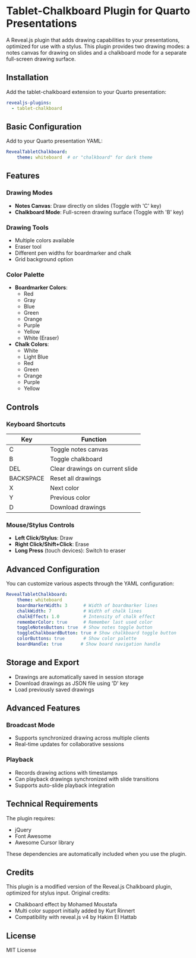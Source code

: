 # Tablet-Chalkboard Plugin for Quarto Presentations

A Reveal.js plugin that adds drawing capabilities to your presentations, optimized for use with a stylus. This plugin provides two drawing modes: a notes canvas for drawing on slides and a chalkboard mode for a separate full-screen drawing surface.

## Installation

Add the tablet-chalkboard extension to your Quarto presentation:

```yaml
revealjs-plugins:
  - tablet-chalkboard
```

## Basic Configuration

Add to your Quarto presentation YAML:

```yaml
RevealTabletChalkboard:
    theme: whiteboard  # or "chalkboard" for dark theme
```

## Features

### Drawing Modes
- **Notes Canvas**: Draw directly on slides (Toggle with 'C' key)
- **Chalkboard Mode**: Full-screen drawing surface (Toggle with 'B' key)

### Drawing Tools
- Multiple colors available
- Eraser tool
- Different pen widths for boardmarker and chalk
- Grid background option

### Color Palette
- **Boardmarker Colors**: 
  - Red
  - Gray
  - Blue
  - Green
  - Orange
  - Purple
  - Yellow
  - White (Eraser)
- **Chalk Colors**:
  - White
  - Light Blue
  - Red
  - Green
  - Orange
  - Purple
  - Yellow

## Controls

### Keyboard Shortcuts

| Key | Function |
|-----|----------|
| C | Toggle notes canvas |
| B | Toggle chalkboard |
| DEL | Clear drawings on current slide |
| BACKSPACE | Reset all drawings |
| X | Next color |
| Y | Previous color |
| D | Download drawings |

### Mouse/Stylus Controls

- **Left Click/Stylus**: Draw
- **Right Click/Shift+Click**: Erase
- **Long Press** (touch devices): Switch to eraser

## Advanced Configuration

You can customize various aspects through the YAML configuration:

```yaml
RevealTabletChalkboard:
    theme: whiteboard
    boardmarkerWidth: 3      # Width of boardmarker lines
    chalkWidth: 7            # Width of chalk lines
    chalkEffect: 1.0         # Intensity of chalk effect
    rememberColor: true      # Remember last used color
    toggleNotesButton: true  # Show notes toggle button
    toggleChalkboardButton: true # Show chalkboard toggle button
    colorButtons: true       # Show color palette
    boardHandle: true       # Show board navigation handle
```

## Storage and Export

- Drawings are automatically saved in session storage
- Download drawings as JSON file using 'D' key
- Load previously saved drawings

## Advanced Features

### Broadcast Mode
- Supports synchronized drawing across multiple clients
- Real-time updates for collaborative sessions

### Playback
- Records drawing actions with timestamps
- Can playback drawings synchronized with slide transitions
- Supports auto-slide playback integration

## Technical Requirements

The plugin requires:
- jQuery
- Font Awesome
- Awesome Cursor library

These dependencies are automatically included when you use the plugin.

## Credits

This plugin is a modified version of the Reveal.js Chalkboard plugin, optimized for stylus input. Original credits:
- Chalkboard effect by Mohamed Moustafa
- Multi color support initially added by Kurt Rinnert
- Compatibility with reveal.js v4 by Hakim El Hattab

## License

MIT License 
